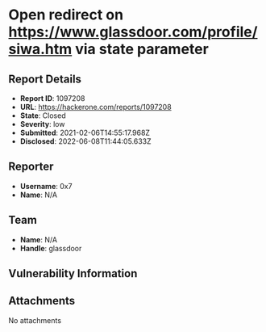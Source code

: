 # Open redirect on https://www.glassdoor.com/profile/siwa.htm via state parameter

## Report Details
- **Report ID**: 1097208
- **URL**: https://hackerone.com/reports/1097208
- **State**: Closed
- **Severity**: low
- **Submitted**: 2021-02-06T14:55:17.968Z
- **Disclosed**: 2022-06-08T11:44:05.633Z

## Reporter
- **Username**: 0x7
- **Name**: N/A

## Team
- **Name**: N/A
- **Handle**: glassdoor

## Vulnerability Information


## Attachments
No attachments
